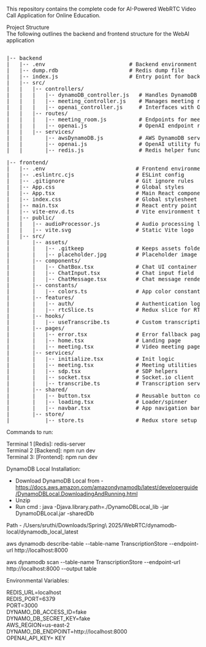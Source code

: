 This repository contains the complete code for AI-Powered WebRTC Video Call Application for Online Education.

Project Structure  
The following outlines the backend and frontend structure for the WebAI application

<pre>

|-- backend  
|   |-- .env                          # Backend environment variables  
|   |-- dump.rdb                      # Redis dump file  
|   |-- index.js                      # Entry point for backend server  
|   |-- src/  
|   |   |-- controllers/  
|   |   |   |-- dynamoDB_controller.js   # Handles DynamoDB logic  
|   |   |   |-- meeting_controller.js    # Manages meeting routes  
|   |   |   |-- openai_controller.js     # Interfaces with OpenAI API  
|   |   |-- routes/  
|   |   |   |-- meeting_room.js          # Endpoints for meeting rooms  
|   |   |   |-- openai.js                # OpenAI endpoint routing  
|   |   |-- services/  
|   |       |-- awsDynamoDB.js           # AWS DynamoDB service logic  
|   |       |-- openai.js                # OpenAI utility functions  
|   |       |-- redis.js                 # Redis helper functions  

|-- frontend/  
|   |-- .env                            # Frontend environment variables  
|   |-- .eslintrc.cjs                   # ESLint config  
|   |-- .gitignore                      # Git ignore rules  
|   |-- App.css                         # Global styles  
|   |-- App.tsx                         # Main React component  
|   |-- index.css                       # Global stylesheet  
|   |-- main.tsx                        # React entry point  
|   |-- vite-env.d.ts                   # Vite environment types  
|   |-- public/  
|   |   |-- audioProcessor.js           # Audio processing logic  
|   |   |-- vite.svg                    # Static Vite logo  
|   |-- src/  
|       |-- assets/  
|       |   |-- .gitkeep                # Keeps assets folder in Git  
|       |   |-- placeholder.jpg         # Placeholder image  
|       |-- components/  
|       |   |-- ChatBox.tsx             # Chat UI container  
|       |   |-- ChatInput.tsx           # Chat input field  
|       |   |-- ChatMessage.tsx         # Chat message renderer  
|       |-- constants/  
|       |   |-- colors.ts               # App color constants  
|       |-- features/  
|       |   |-- auth/                   # Authentication logic  
|       |   |-- rtcSlice.ts             # Redux slice for RTC state  
|       |-- hooks/  
|       |   |-- useTranscribe.ts        # Custom transcription hook  
|       |-- pages/  
|       |   |-- error.tsx               # Error fallback page  
|       |   |-- home.tsx                # Landing page  
|       |   |-- meeting.tsx             # Video meeting page  
|       |-- services/  
|       |   |-- initialize.tsx          # Init logic  
|       |   |-- meeting.tsx             # Meeting utilities  
|       |   |-- sdp.tsx                 # SDP helpers  
|       |   |-- socket.tsx              # Socket.io client  
|       |   |-- transcribe.ts           # Transcription service  
|       |-- shared/  
|       |   |-- button.tsx              # Reusable button component  
|       |   |-- loading.tsx             # Loader/spinner  
|       |   |-- navbar.tsx              # App navigation bar  
|       |-- store/  
|           |-- store.ts                # Redux store setup 
</pre>



Commands to run:

Terminal 1 [Redis]: redis-server  
Terminal 2 [Backend]: npm run dev  
Terminal 3: [Frontend]: npm run dev

DynamoDB Local Installation:

- Download DynamoDB Local from - https://docs.aws.amazon.com/amazondynamodb/latest/developerguide/DynamoDBLocal.DownloadingAndRunning.html
- Unzip
- Run cmd : java -Djava.library.path=./DynamoDBLocal_lib -jar DynamoDBLocal.jar -sharedDb

Path - /Users/sruthi/Downloads/Spring\ 2025/WebRTC/dynamodb-local/dynamodb_local_latest

aws dynamodb describe-table --table-name TranscriptionStore --endpoint-url http://localhost:8000

aws dynamodb scan --table-name TranscriptionStore --endpoint-url http://localhost:8000 --output table

Environmental Variables:

REDIS_URL=localhost  
REDIS_PORT=6379  
PORT=3000  
DYNAMO_DB_ACCESS_ID=fake  
DYNAMO_DB_SECRET_KEY=fake  
AWS_REGION=us-east-2  
DYNAMO_DB_ENDPOINT=http://localhost:8000  
OPENAI_API_KEY= KEY
